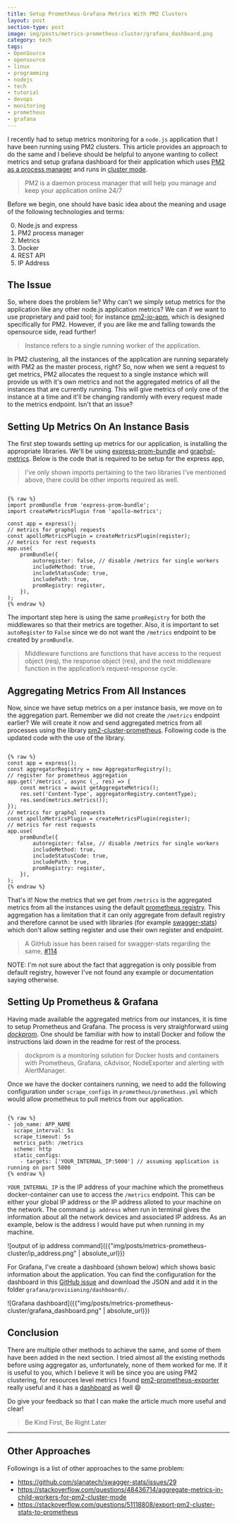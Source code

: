```yaml
---
title: Setup Prometheus-Grafana Metrics With PM2 Clusters
layout: post
section-type: post
image: img/posts/metrics-prometheus-cluster/grafana_dashboard.png
category: tech
tags:
- OpenSource
- opensource
- linux
- programming
- nodejs
- tech
- tutorial
- devops
- monitoring
- prometheus
- grafana
---
```


I recently had to setup metrics monitoring for a `node.js` application that I have been running using PM2 clusters. This article provides an approach to do the same and I believe should be helpful to anyone wanting to collect metrics and setup grafana dashboard for their application which uses [PM2 as a process manager](https://pm2.keymetrics.io/) and runs in [cluster mode]((https://pm2.keymetrics.io/docs/usage/cluster-mode/)).

> PM2 is a daemon process manager that will help you manage and keep your application online 24/7

Before we begin, one should have basic idea about the meaning and usage of the following technologies and terms:

0. Node.js and express
1. PM2 process manager
2. Metrics
3. Docker
4. REST API
5. IP Address

## The Issue
So, where does the problem lie? Why can't we simply setup metrics for the application like any other node.js application metrics? We can if we want to use proprietary and paid tool; for instance [pm2-io-apm](https://github.com/keymetrics/pm2-io-apm), which is designed specifically for PM2. However, if you are like me and falling towards the opensource side, read further!

> Instance refers to a single running worker of the application.

In PM2 clustering, all the instances of the application are running separately with PM2 as the master process, right? So, now when we sent a request to get metrics, PM2 allocates the request to a single instance which will provide us with it's own metrics and not the aggregated metrics of all the instances that are currently running. This will give metrics of only one of the instance at a time and it'll be changing randomly with every request made to the metrics endpoint. Isn't that an issue?
## Setting Up Metrics On An Instance Basis
The first step towards setting up metrics for our application, is installing the appropriate libraries. We'll be using [express-prom-bundle](https://github.com/jochen-schweizer/express-prom-bundle) and [graphql-metrics](https://github.com/McJug/graphql-metrics#readme). Below is the code that is required to be setup for the express app,

> I've only shown imports pertaining to the two libraries I've mentioned above, there could be other imports required as well.

<pre><code data-trim class="js">
{% raw %}
import promBundle from 'express-prom-bundle';
import createMetricsPlugin from 'apollo-metrics';

const app = express();
// metrics for graphql requests
const apolloMetricsPlugin = createMetricsPlugin(register);
// metrics for rest requests
app.use(
    promBundle({
        autoregister: false, // disable /metrics for single workers
        includeMethod: true,
        includeStatusCode: true,
        includePath: true,
        promRegistry: register,
    }),
);
{% endraw %}
</code></pre>

The important step here is using the same `promRegistry` for both the middlewares so that their metrics are together. Also, it is important to set `autoRegister` to `False` since we do not want the `/metrics` endpoint to be created by `promBundle`.

> Middleware functions are functions that have access to the request object (req), the response object (res), and the next middleware function in the application’s request-response cycle. 

## Aggregating Metrics From All Instances
Now, since we have setup metrics on a per instance basis, we move on to the aggregation part. Remember we did not create the `/metrics` endpoint earlier? We will create it now and send aggregated metrics from all processes using the library [pm2-cluster-prometheus](https://github.com/JakeH/pm2-cluster-prometheus). Following code is the updated code with the use of the library.

<pre><code data-trim class="js">
{% raw %}
const app = express();
const aggregatorRegistry = new AggregatorRegistry();
// register for prometheus aggregation
app.get('/metrics', async (_, res) => {
    const metrics = await getAggregateMetrics();
    res.set('Content-Type', aggregatorRegistry.contentType);
    res.send(metrics.metrics());
});
// metrics for graphql requests
const apolloMetricsPlugin = createMetricsPlugin(register);
// metrics for rest requests
app.use(
    promBundle({
        autoregister: false, // disable /metrics for single workers
        includeMethod: true,
        includeStatusCode: true,
        includePath: true,
        promRegistry: register,
    }),
);
{% endraw %}
</code></pre>

That's it! Now the metrics that we get from `/metrics` is the aggregated metrics from all the instances using the default [prometheus registry](https://github.com/siimon/prom-client#multiple-registries). This aggregation has a limitation that it can only aggregate from default registry and therefore cannot be used with libraries (for example [swagger-stats](https://github.com/slanatech/swagger-stats)) which don't allow setting register and use their own register and endpoint.

> A GitHub issue has been raised for swagger-stats regarding the same, [#114](https://github.com/slanatech/swagger-stats/issues/114)

NOTE: I'm not sure about the fact that aggregation is only possible from default registry, however I've not found any example or documentation saying otherwise.
## Setting Up Prometheus & Grafana
Having made available the aggregated metrics from our instances, it is time to setup Prometheus and Grafana. The process is very straighforward using <em>[dockprom](https://github.com/stefanprodan/dockprom)</em>.  One should be familiar with how to install Docker and follow the instructions laid down in the readme for rest of the process.

> dockprom is a monitoring solution for Docker hosts and containers with Prometheus, Grafana, cAdvisor, NodeExporter and alerting with AlertManager.

Once we have the docker containers running, we need to add the following configuration under `scrape_configs` in `prometheus/prometheus.yml` which would allow prometheus to pull metrics from our application.

<pre><code data-trim class="text">
{% raw %}
- job_name: APP_NAME
  scrape_interval: 5s
  scrape_timeout: 5s
  metrics_path: /metrics
  scheme: http
  static_configs:
    - targets: ['YOUR_INTERNAL_IP:5000'] // assuming application is running on port 5000
{% endraw %}
</code></pre>

`YOUR_INTERNAL_IP` is the IP address of your machine which the prometheus docker-container can use to access the `/metrics` endpoint. This can be either your global IP address or the IP address alloted to your machine on the network. The command `ip address` when run in terminal gives the information about all the network devices and associated IP address. As an example, below is the address I would have put when running in my machine.

![output of ip address command]({{"img/posts/metrics-prometheus-cluster/ip_address.png" | absolute_url}})

For Grafana, I've create a dashboard (shown below) which shows basic information about the application. You can find the configuration for the dashboard in this [GitHub issue](https://github.com/jochen-schweizer/express-prom-bundle/issues/40#issuecomment-682058054) and download the JSON and add it in the folder `grafana/provisioning/dashboards/`.

![Grafana dashboard]({{"img/posts/metrics-prometheus-cluster/grafana_dashboard.png" | absolute_url}})
## Conclusion
There are multiple other methods to achieve the same, and some of them have been added in the next section. I tried almost all the existing methods before using aggregator as, unfortunately, none of them worked for me. If it is useful to you, which I believe it will be since you are using PM2 clustering, for resources level metrics I found [pm2-prometheus-exporter](https://github.com/saikatharryc/pm2-prometheus-exporter) really useful and it has a [dashboard](https://github.com/saikatharryc/pm2-prometheus-exporter/issues/1#issuecomment-499551831) as well :smile:

Do give your feedback so that I can make the article much more useful and clear!

> Be Kind First, Be Right Later

---
## Other Approaches

Followings is a list of other approaches to the same problem:

- https://github.com/slanatech/swagger-stats/issues/29
- https://stackoverflow.com/questions/48436714/aggregate-metrics-in-child-workers-for-pm2-cluster-mode
- https://stackoverflow.com/questions/51118808/export-pm2-cluster-stats-to-prometheus
